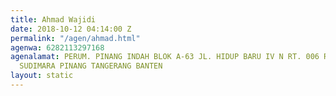 ```yaml
---
title: Ahmad Wajidi
date: 2018-10-12 04:14:00 Z
permalink: "/agen/ahmad.html"
agenwa: 6282113297168
agenalamat: PERUM. PINANG INDAH BLOK A-63 JL. HIDUP BARU IV N RT. 006 RW. 001 KEL.
  SUDIMARA PINANG TANGERANG BANTEN
layout: static
---
```



